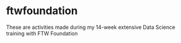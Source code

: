 # ftwfoundation
These are activities made during my 14-week extensive Data Science training with FTW Foundation 
